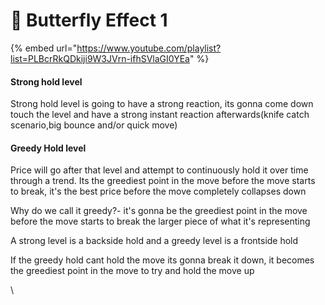 # 🦋 Butterfly Effect 1

{% embed url="https://www.youtube.com/playlist?list=PLBcrRkQDkiji9W3JVrn-ifhSVlaGI0YEa" %}

#### Strong hold level

Strong hold level is going to have a strong reaction, its gonna come down touch the level and have a strong instant reaction afterwards(knife catch scenario,big bounce and/or quick move)

#### Greedy Hold level

Price will go after that level and attempt to continuously hold it over time through a trend. Its the greediest point in the move before the move starts to break, it's the best price before the move completely collapses down

Why do we call it greedy?- it's gonna be the greediest point in the move before the move starts to break the larger piece of what it's representing



A strong level is a backside hold and a greedy level is a frontside hold&#x20;

If the greedy hold cant hold the move its gonna break it down, it becomes the greediest point in the move to try and hold the move up

\
